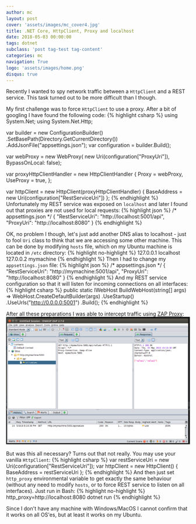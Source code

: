 ```yaml
---
author: mc
layout: post
cover: 'assets/images/mc_cover4.jpg'
title: .NET Core, HttpClient, Proxy and localhost
date: 2018-05-03 00:00:00
tags: dotnet
subclass: 'post tag-test tag-content'
categories: mc
navigation: True
logo: 'assets/images/home.png'
disqus: true
---
```


Recently I wanted to spy network traffic between a `HttpClient` and
a REST service. This task turned out to be more difficult than I
though. 

My first challenge was to force `HttpClient` to use a proxy.
After a bit of googling I have found 
the following code:
{% highlight csharp %}
using System.Net;
using System.Net.Http;

var builder = new ConfigurationBuilder()
	 .SetBasePath(Directory.GetCurrentDirectory())
	 .AddJsonFile("appsettings.json");
var configuration = builder.Build();

var webProxy = new WebProxy(
	 new Uri(configuration["ProxyUri"]), 
	 BypassOnLocal: false);

var proxyHttpClientHandler = new HttpClientHandler {
	 Proxy = webProxy,
	 UseProxy = true,
};

var httpClient = new HttpClient(proxyHttpClientHandler) {
	 BaseAddress = new Uri(configuration["RestServiceUri"])
};
{% endhighlight %}
Unfortunately my REST service was exposed on `localhost`
and later I found out that proxies are not used for local requests:
{% highlight json %}
/* appsettings.json */
{
    "RestServiceUri": "http://localhost:5001/api",
    "ProxyUri": "http://localhost:8080"
}
{% endhighlight %}

OK, no problem I though,
let's just add another DNS alias to localhost - 
just to fool `Uri` class to think 
that we are accessing some other machine.
This can be done by modifying `hosts` file, which
on my Ubuntu machine is located in `/etc` directory:
{% highlight no-highlight %}
127.0.0.1   localhost
127.0.0.2   mymachine
{% endhighlight %}
Then I had to change my `appsettings.json` file:
{% highlight json %}
/* appsettings.json */
{
    "RestServiceUri": "http://mymachine:5001/api",
    "ProxyUri": "http://localhost:8080"
}
{% endhighlight %}
And my REST service configuration so that it will listen for
incoming connections on all interfaces:
{% highlight csharp %}
public static IWebHost BuildWebHost(string[] args) =>
	WebHost.CreateDefaultBuilder(args)
		 .UseStartup<Startup>()
		 .UseUrls("http://0.0.0.0:5001")
		 .Build();
{% endhighlight %}

After all these preparations I was able to intercept traffic
using [ZAP Proxy](https://www.owasp.org/index.php/OWASP_Zed_Attack_Proxy_Project):
![Intercepted traffix](assets/images/2018-05-03/zap_1.png)

But was this all necessary? Turns out that not really.
You may use your vanilla `HttpClient`:
{% highlight csharp %}
var restServiceUri = new Uri(configuration["RestServiceUri"]);
var httpClient = new HttpClient() {
    BaseAddress = restServiceUri
};
{% endhighlight %}
And then just set `http_proxy` environmental variable to get
exactly the same behaviour (without any need to modify `hosts`, or
to force REST service to listen on all interfaces).
Just run in Bash:
{% highlight no-highlight %}
http_proxy=http://localhost:8080 dotnet run
{% endhighlight %}

Since I don't have any machine with Windows/MacOS I cannot
confirm that it works on all OS'es, but at least it works
on my Ubuntu.

